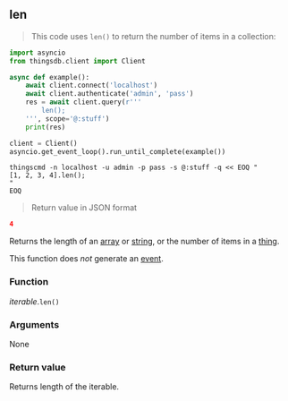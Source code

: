 ## len

> This code uses `len()` to return the number of items in a collection:

```python
import asyncio
from thingsdb.client import Client

async def example():
    await client.connect('localhost')
    await client.authenticate('admin', 'pass')
    res = await client.query(r'''
        len();
    ''', scope='@:stuff')
    print(res)

client = Client()
asyncio.get_event_loop().run_until_complete(example())
```

```shell
thingscmd -n localhost -u admin -p pass -s @:stuff -q << EOQ "
[1, 2, 3, 4].len();
"
EOQ
```

> Return value in JSON format

```json
4
```

Returns the length of an [array](#array-type) or [string](#string-raw), or the number of items in a [thing](#thing-type).

This function does *not* generate an [event](#events).

### Function
*iterable*.`len()`

### Arguments
None

### Return value
Returns length of the iterable.
